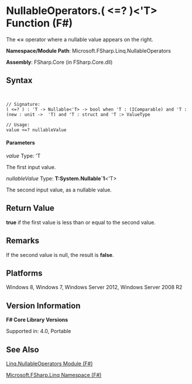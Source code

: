 # NullableOperators.( <=? )<'T> Function (F#)

The **&lt;=** operator where a nullable value appears on the right.

**Namespace/Module Path**: Microsoft.FSharp.Linq.NullableOperators

**Assembly**: FSharp.Core (in FSharp.Core.dll)


## Syntax


```


// Signature:
( <=? ) : 'T -> Nullable<'T> -> bool when 'T : (IComparable) and 'T : (new : unit ->  'T) and 'T : struct and 'T :> ValueType

// Usage:
value <=? nullableValue

```



#### Parameters
*value*
Type: 'T


The first input value.


*nullableValue*
Type: **T:System.Nullable&#96;1**&lt;'T&gt;


The second input value, as a nullable value.




## Return Value
**true** if the first value is less than or equal to the second value.


## Remarks
If the second value is null, the result is **false**.


## Platforms
Windows 8, Windows 7, Windows Server 2012, Windows Server 2008 R2


## Version Information
**F# Core Library Versions**

Supported in: 4.0, Portable




## See Also
[Linq.NullableOperators Module &#40;F&#35;&#41;](Linq.NullableOperators+Module+%28FSharp%29.md)

[Microsoft.FSharp.Linq Namespace &#40;F&#35;&#41;](Microsoft.FSharp.Linq+Namespace+%28FSharp%29.md)

